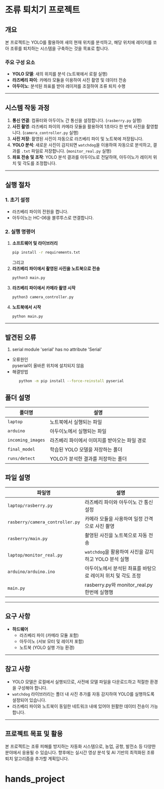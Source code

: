 # 조류 퇴치기 프로젝트

## 개요
본 프로젝트는 YOLO를 활용하여 새의 현재 위치를 분석하고, 해당 위치에 레이저를 쏘아 조류를 퇴치하는 시스템을 구축하는 것을 목표로 합니다.

### 주요 구성 요소
- **YOLO 모델**: 새의 위치를 분석 (노트북에서 로컬 실행)
- **라즈베리 파이**: 카메라 모듈을 이용하여 사진 촬영 및 데이터 전송
- **아두이노**: 분석된 좌표를 받아 레이저를 조절하여 조류 퇴치 수행

---
## 시스템 작동 과정

1. **통신 연결**: 컴퓨터와 아두이노 간 통신을 설정합니다. (`rasberry.py` 실행)
2. **사진 촬영**: 라즈베리 파이의 카메라 모듈을 활용하여 1초마다 한 번씩 사진을 촬영합니다. (`camera_controller.py` 실행)
3. **사진 저장**: 촬영된 사진이 자동으로 라즈베리 파이 및 노트북에 저장됩니다.
4. **YOLO 분석**: 새로운 사진이 감지되면 `watchdog`을 이용하여 자동으로 분석하고, 결과를 `.txt` 파일로 저장합니다. (`monitor_real.py` 실행)
5. **좌표 전송 및 조작**: YOLO 분석 결과를 아두이노로 전달하여, 아두이노가 레이저 위치 및 각도를 조정합니다.

---
## 실행 절차

### 1. 초기 설정
- 라즈베리 파이의 전원을 켭니다.
- 아두이노는 HC-06을 블루투스로 연결합니다.

### 2. 실행 명령어
1. **소프트웨어 및 라이브러리**
   ```bash
   pip install -r requirements.txt
   ```
   그리고 
2. **라즈베리 파이에서 촬영된 사진을 노트북으로 전송**
   ```bash
   python3 main.py
   ```
3. **라즈베리 파이에서 카메라 촬영 시작**
   ```bash
   python3 camera_controller.py
   ```
4. **노트북에서 시작**
   ```bash
   python main.py
   ```
---

## 발견된 오류
1. serial module 'serial' has no attribute 'Serial'
- 오류원인
  <br/> pyserial이 올바른 위치에 설치되지 않음
- 해결방법
   ```bash
      python -m pip install --force-reinstall pyserial
   ```

## 폴더 설명

| 폴더명                  | 설명 |
|--------------------------|------------------------------------------------|
| `laptop`           | 노트북에서 실행되는 파일 |
| `arduino`  | 아두이노에서 실행되는 파일 |
| `incoming_images`               | 라즈베리 파이에서 이미지를 받아오는 파일 경로 |
| `final_model`       | 학습된 YOLO 모델을 저장하는 폴더 |
| `runs/detect`            | YOLO가 분석한 결과를 저장하는 폴더 |

## 파일 설명

| 파일명                  | 설명 |
|--------------------------|------------------------------------------------|
| `laptop/rasberry.py`           | 라즈베리 파이와 아두이노 간 통신 설정 |
| `rasberry/camera_controller.py`  | 카메라 모듈을 사용하여 일정 간격으로 사진 촬영 |
| `rasberry/main.py`               | 촬영된 사진을 노트북으로 자동 전송 |
| `laptop/monitor_real.py`       | `watchdog`을 활용하여 사진을 감지하고 YOLO 분석 실행 |
| `arduino/arduino.ino`            | 아두이노에서 분석된 좌표를 바탕으로 레이저 위치 및 각도 조정 |
| `main.py`            | rasberry.py와 monitor_real.py 한번에 실행행 |

---
## 요구 사항

- **하드웨어**
  - 라즈베리 파이 (카메라 모듈 포함)
  - 아두이노 (서보 모터 및 레이저 포함)
  - 노트북 (YOLO 실행 가능 환경)



  
---
## 참고 사항
- YOLO 모델은 로컬에서 실행되므로, 사전에 모델 파일을 다운로드하고 적절한 환경을 구성해야 합니다.
- `watchdog` 라이브러리는 폴더 내 사진 추가를 자동 감지하여 YOLO를 실행하도록 설정되어 있습니다.
- 라즈베리 파이와 노트북이 동일한 네트워크 내에 있어야 원활한 데이터 전송이 가능합니다.

---
## 프로젝트 목표 및 활용
본 프로젝트는 조류 피해를 방지하는 자동화 시스템으로, 농업, 공항, 발전소 등 다양한 분야에서 응용될 수 있습니다. 향후에는 실시간 영상 분석 및 AI 기반의 최적화된 조류 퇴치 알고리즘을 추가할 계획입니다.

# hands_project
